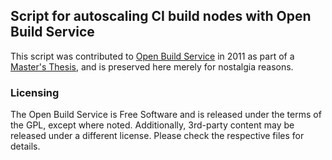
## Script for autoscaling CI build nodes with Open Build Service

This script was contributed to [Open Build Service](https://github.com/openSUSE/open-build-service) in 2011 as part of a [Master's Thesis](http://urn.fi/URN:NBN:fi:tty-2011112514909), and is preserved here merely for nostalgia reasons.

### Licensing

The Open Build Service is Free Software and is released under the terms of the GPL, except where noted. Additionally, 3rd-party content may be released under a different license. Please check the respective files for details.

